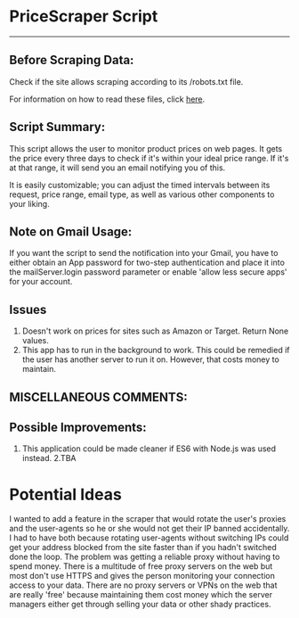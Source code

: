 # PriceScraper Script

***
## Before Scraping Data:
 Check if the site allows scraping according to its /robots.txt file. 

 For information on how to read these files, click [here](https://www.promptcloud.com/blog/how-to-read-and-respect-robots-file/).


## Script Summary:
 This script allows the user to monitor product prices on web pages. It gets the price every three days to check if it's within your ideal price range. If it's at that range, it will send you an email notifying you of this. 
 
 It is easily customizable; you can adjust the timed intervals between its request, price range, email type, as well as various other components to your liking. 

## Note on Gmail Usage:
If you want the script to send the notification into your Gmail, you have to either obtain an App password for two-step authentication and place it into the mailServer.login password parameter or enable 'allow less secure apps' for your account.

## Issues
1. Doesn't work on prices for sites such as Amazon or Target. Return None values.
2. This app has to run in the background to work. This could be remedied if the user has another server to run it on. However, that costs money to maintain.


## MISCELLANEOUS COMMENTS:
## Possible Improvements:
1. This application could be made cleaner if ES6 with Node.js was used instead.
2.TBA

# Potential Ideas 
I wanted to add a feature in the scraper that would rotate the user's proxies and the user-agents so he or she would not get their IP banned accidentally. I had to have both because rotating user-agents without switching IPs could get your address blocked from the site faster than if you hadn't switched done the loop.
The problem was getting a reliable proxy without having to spend money. There is a multitude of free proxy servers on the web but most don't use HTTPS and gives the person monitoring your connection access to your data. 
There are no proxy servers or VPNs on the web that are really 'free' because maintaining them cost money which the server managers either get through selling your data or other shady practices.
